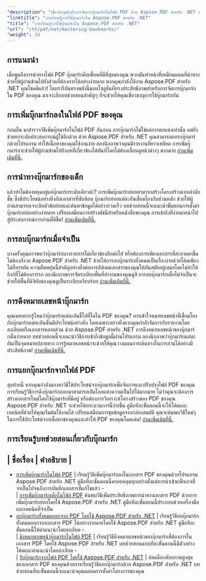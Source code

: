 ```yaml
---
"description": "เชี่ยวชาญศิลปะการจัดการบุ๊กมาร์กในไฟล์ PDF ด้วย Aspose.PDF สำหรับ .NET บทช่วยสอนของเราครอบคลุมทุกอย่างตั้งแต่การเพิ่มไปจนถึงการลบบุ๊กมาร์กอย่างราบรื่น"
"linktitle": "การเรียนรู้การใช้บุ๊กมาร์กใน Aspose.PDF สำหรับ .NET"
"title": "การเรียนรู้การใช้บุ๊กมาร์กใน Aspose.PDF สำหรับ .NET"
"url": "/th/pdf/net/mastering-bookmarks/"
"weight": 19
---
```


## การแนะนำ

เมื่อพูดถึงการนำทางไฟล์ PDF บุ๊กมาร์กคือเพื่อนที่ดีที่สุดของคุณ พวกมันทำหน้าที่เหมือนแผนที่นำทาง ช่วยให้ผู้อ่านข้ามไปยังส่วนที่ต้องการได้อย่างง่ายดาย หากคุณกำลังใช้งาน Aspose.PDF สำหรับ .NET คุณโชคดีแล้ว! ไลบรารีอันทรงพลังนี้มอบโซลูชันที่ทรงประสิทธิภาพสำหรับการจัดการบุ๊กมาร์กใน PDF ของคุณ มาเจาะลึกบทช่วยสอนสำคัญๆ ที่จะช่วยให้คุณเชี่ยวชาญการใช้บุ๊กมาร์กกัน

## การเพิ่มบุ๊กมาร์กลงในไฟล์ PDF ของคุณ

ก่อนอื่น มาสำรวจวิธีเพิ่มบุ๊กมาร์กในไฟล์ PDF กันก่อน การบุ๊กมาร์กไม่ใช่แค่การตกแต่งเท่านั้น แต่ยังช่วยยกระดับประสบการณ์ผู้ใช้อีกด้วย ด้วย Aspose.PDF สำหรับ .NET คุณสามารถแทรกบุ๊กมาร์กด้วยโปรแกรม ทำให้เนื้อหาของคุณใช้งานง่าย ลองนึกภาพว่าคุณมีรายงานที่ยาวเหยียด การเพิ่มบุ๊กมาร์กจะช่วยให้ผู้อ่านข้ามไปยังบทที่เกี่ยวข้องได้ทันทีโดยไม่ต้องเลื่อนดูหน้าต่างๆ มากมาย [อ่านเพิ่มเติมที่นี่.](./adding-bookmark/)

## การนำทางบุ๊กมาร์กของเด็ก

แล้วทำไมต้องหยุดอยู่แค่บุ๊กมาร์กระดับเดียวล่ะ? การเพิ่มบุ๊กมาร์กย่อยสามารถสร้างโครงสร้างแบบลำดับชั้น ซึ่งมีประโยชน์อย่างยิ่งกับเอกสารที่ซับซ้อน บุ๊กมาร์กย่อยแต่ละอันเชื่อมโยงกับส่วนหลัก ช่วยให้ผู้อ่านสามารถเจาะลึกหัวข้อย่อยและค้นหาข้อมูลได้อย่างรวดเร็ว บทช่วยสอนนี้จะแนะนำขั้นตอนการตั้งค่าบุ๊กมาร์กย่อยอย่างง่ายดาย เปรียบเสมือนการสร้างดัชนีสำหรับหนังสือของคุณ การเข้าถึงที่ง่ายดายนำไปสู่ประสบการณ์การอ่านที่ดีขึ้น! [อ่านเพิ่มเติมที่นี่.](./adding-child-bookmark/)

## การลบบุ๊กมาร์กเมื่อจำเป็น

บางครั้งคุณอาจพบว่าบุ๊กมาร์กบางรายการไม่เกี่ยวข้องอีกต่อไป หรือต้องการเพียงเอกสารที่สะอาดตาขึ้น ไม่ต้องกังวล Aspose.PDF สำหรับ .NET ช่วยให้การลบบุ๊กมาร์กทั้งหมดเป็นเรื่องง่ายด้วยโค้ดเพียงไม่กี่บรรทัด ความยืดหยุ่นนี้สำคัญอย่างยิ่งต่อการอัปเดตเอกสารของคุณให้ทันสมัยอยู่เสมอโดยไม่ทำให้ลิงก์ที่ไม่ต้องการรก ลองนึกภาพการจัดระเบียบพื้นที่ทำงานของคุณดูสิ การลบบุ๊กมาร์กเมื่อไม่จำเป็นจะช่วยให้พื้นที่ดิจิทัลของคุณดูเป็นระเบียบเรียบร้อย [อ่านเพิ่มเติมที่นี่.](./remove-all-bookmarks/)

## การดึงหมายเลขหน้าบุ๊กมาร์ก

คุณเคยอยากรู้ไหมว่าบุ๊กมาร์กแต่ละอันชี้ไปที่ใดใน PDF ของคุณ? การเข้าใจหมายเลขหน้าที่เชื่อมโยงกับบุ๊กมาร์กแต่ละอันนั้นมีประโยชน์อย่างยิ่ง โดยเฉพาะอย่างยิ่งหากคุณกำลังจัดการกับรายงานโดยละเอียดหรือเอกสารหลายส่วน ด้วย Aspose.PDF สำหรับ .NET การดึงหมายเลขหน้าของบุ๊กมาร์กนั้นง่ายดาย บทช่วยสอนนี้จะแนะนำวิธีการเข้าถึงข้อมูลนี้ผ่านโปรแกรม ลองนึกภาพว่าบุ๊กมาร์กแต่ละอันเป็นจุดหมายปลายทาง การรู้หมายเลขหน้าจะช่วยให้คุณวางแผนการเดินทางในการอ่านได้อย่างมีประสิทธิภาพ! [อ่านเพิ่มเติมที่นี่.](./retrieve-bookmark-page-number/)

## การแยกบุ๊กมาร์กจากไฟล์ PDF

สุดท้ายนี้ หากคุณกำลังมองหาวิธีใช้ประโยชน์จากบุ๊กมาร์กเพื่อจัดการและปรับปรุงไฟล์ PDF ของคุณ การเรียนรู้วิธีการดึงบุ๊กมาร์กออกมาสามารถเปิดโลกแห่งความเป็นไปได้มากมาย ไม่ว่าคุณจะต้องการสร้างเอกสารใหม่โดยใช้บุ๊กมาร์กที่มีอยู่ หรือต้องการวิเคราะห์โครงสร้างของ PDF ของคุณ Aspose.PDF สำหรับ .NET จะช่วยให้กระบวนการนี้ง่ายขึ้น คู่มือทีละขั้นตอนนี้จะให้โค้ดและเทคนิคที่ช่วยให้คุณเริ่มต้นใช้งานได้ เปรียบเสมือนการขุดข้อมูลจากกล่องสมบัติ คุณจะค้นพบวิธีใหม่ๆ ในการใช้ประโยชน์จากเนื้อหาของคุณและทำให้ PDF ของคุณโดดเด่น! [อ่านเพิ่มเติมที่นี่.](./get-bookmarks-from-pdf-files/)

## การเรียนรู้บทช่วยสอนเกี่ยวกับบุ๊กมาร์ก
| ชื่อเรื่อง | คำอธิบาย |
- 
- [การเพิ่มบุ๊กมาร์กในไฟล์ PDF](./adding-bookmark/) | เรียนรู้วิธีเพิ่มบุ๊กมาร์กลงในเอกสาร PDF ของคุณด้วยโปรแกรม Aspose.PDF สำหรับ .NET คู่มือทีละขั้นตอนนี้ครอบคลุมทุกอย่างตั้งแต่การนำเข้าแพ็กเกจที่จำเป็นไปจนถึงการบันทึกเอกสารที่แก้ไขแล้ว -  
| [การเพิ่มบุ๊กมาร์กเด็กในไฟล์ PDF](./adding-child-bookmark/) ค้นพบวิธีเพิ่มประสิทธิภาพการนำทางเอกสาร PDF ด้วยการเพิ่มบุ๊กมาร์กย่อยโดยใช้ Aspose.PDF สำหรับ .NET คู่มือทีละขั้นตอนนี้ประกอบด้วยเครื่องมือและเทคนิคที่จำเป็น  
- [ลบบุ๊กมาร์กทั้งหมดออกจาก PDF โดยใช้ Aspose.PDF สำหรับ .NET](./remove-all-bookmarks/) | เรียนรู้วิธีลบบุ๊กมาร์กทั้งหมดออกจากเอกสาร PDF ได้อย่างง่ายดายโดยใช้ Aspose.PDF สำหรับ .NET คู่มือทีละขั้นตอนนี้ให้คำแนะนำโดยละเอียด -  
| [ดึงหมายเลขหน้าบุ๊กมาร์กในไฟล์ PDF](./retrieve-bookmark-page-number/) | เรียนรู้วิธีดึงหมายเลขหน้าของบุ๊กมาร์กที่ต้องการในเอกสาร PDF โดยใช้ Aspose.PDF สำหรับ .NET บทช่วยสอนแบบทีละขั้นตอนนี้มีตัวอย่างโค้ดและคำแนะนำโดยละเอียด -  
| [รับบุ๊กมาร์กจากไฟล์ PDF โดยใช้ Aspose.PDF สำหรับ .NET](./get-bookmarks-from-pdf-files/) | ปลดล็อกศักยภาพสูงสุดของเอกสาร PDF ของคุณด้วยการเรียนรู้วิธีแยกบุ๊กมาร์กด้วย Aspose.PDF สำหรับ .NET บทช่วยสอนทีละขั้นตอนนี้จะแนะนำคุณตลอดการตั้งค่าโครงการของคุณ